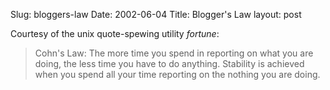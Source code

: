 Slug: bloggers-law
Date: 2002-06-04
Title: Blogger's Law
layout: post

Courtesy of the unix quote-spewing utility <i>fortune</i>:
<blockquote>Cohn&#39;s Law:
        The more time you spend in reporting on what you are doing, the less time you have to do anything.  Stability is achieved when you spend all your time reporting on the nothing you are doing.
</blockquote>
